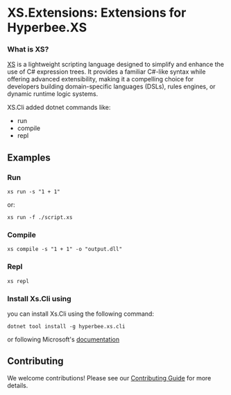 ﻿# XS.Extensions: Extensions for Hyperbee.XS

### **What is XS?**

[XS](https://github.com/Stillpoint-Software/hyperbee.xs) is a lightweight scripting language designed to simplify and enhance the use of C# expression trees.
It provides a familiar C#-like syntax while offering advanced extensibility, making it a compelling choice for developers
building domain-specific languages (DSLs), rules engines, or dynamic runtime logic systems.

XS.Cli added dotnet commands like:

- run
- compile
- repl

## Examples

### Run
```
xs run -s "1 + 1"
```
or:
```
xs run -f ./script.xs
```

### Compile
```
xs compile -s "1 + 1" -o "output.dll"
```

### Repl
```
xs repl
```

### Install Xs.Cli using 

you can install Xs.Cli using the following command:
```
dotnet tool install -g hyperbee.xs.cli
```
or following Microsoft's [documentation](https://docs.microsoft.com/en-us/dotnet/core/tools/dotnet-tool-install)

## Contributing

We welcome contributions! Please see our [Contributing Guide](https://github.com/Stillpoint-Software/.github/blob/main/.github/CONTRIBUTING.md) 
for more details.
